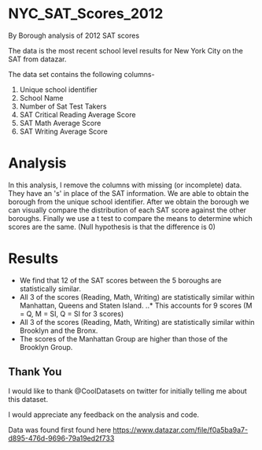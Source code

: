 # NYC_SAT_Scores_2012
By Borough analysis of 2012 SAT scores

The data is the most recent school level results for New York City on the SAT from datazar. 

The data set contains the following columns- 

1. Unique school identifier
2. School Name 
3. Number of Sat Test Takers
4. SAT Critical Reading Average Score 
5. SAT Math Average Score 
6. SAT Writing Average Score 

# Analysis 

In this analysis, I remove the columns with missing (or incomplete) data. They have an 's' in place of the SAT information. 
We are able to obtain the borough from the unique school identifier. 
After we obtain the borough we can visually compare the distribution of each SAT score against the other boroughs. 
Finally we use a t test to compare the means to determine which scores are the same.
(Null hypothesis is that the difference is 0)

# Results 
* We find that 12 of the SAT scores between the 5 boroughs are statistically similar.
* All 3 of the scores (Reading, Math, Writing) are statistically similar within Manhattan, Queens and Staten Island. 
  ..* This accounts for 9 scores (M = Q, M = SI, Q = SI for 3 scores)
* All 3 of the scores (Reading, Math, Writing) are statistically similar within Brooklyn and the Bronx. 
* The scores of the Manhattan Group are higher than those of the Brooklyn Group. 


## Thank You
I would like to thank @CoolDatasets on twitter for initially telling me about this dataset. 

I would appreciate any feedback on the analysis and code. 

Data was found first found here
https://www.datazar.com/file/f0a5ba9a7-d895-476d-9696-79a19ed2f733 

